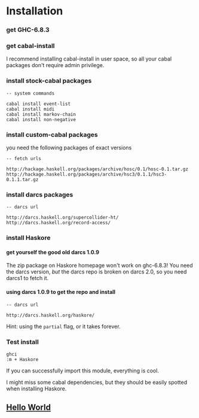 Installation
=============


### get GHC-6.8.3

### get cabal-install

I recommend installing cabal-install in user space, so all your cabal packages don't require admin privilege.

### install stock-cabal packages

	-- system commands
	
	cabal install event-list
	cabal install midi
	cabal install markov-chain
	cabal install non-negative

### install custom-cabal packages

you need the following packages of exact versions

	-- fetch urls
	
	http://hackage.haskell.org/packages/archive/hosc/0.1/hosc-0.1.tar.gz
	http://hackage.haskell.org/packages/archive/hsc3/0.1.1/hsc3-0.1.1.tar.gz
		
### install darcs packages

	-- darcs url
	
	http://darcs.haskell.org/supercollider-ht/
	http://darcs.haskell.org/record-access/

### install Haskore

#### get yourself the good old darcs 1.0.9

The zip package on Haskore homepage won't work on ghc-6.8.3! You need the darcs version, _but_ the darcs repo is broken on darcs 2.0, so you need darcs1 to fetch it.

#### using darcs 1.0.9 to get the repo and install

	-- darcs url
	
	http://darcs.haskell.org/haskore/ 
	
Hint: using the `partial` flag, or it takes forever.

### Test install

	ghci
	:m + Haskore
	
If you can successfully import this module, everything is cool.

I might miss some cabal dependencies, but they should be easily spotted when installing Haskore.

## [Hello World](hello.markdown)